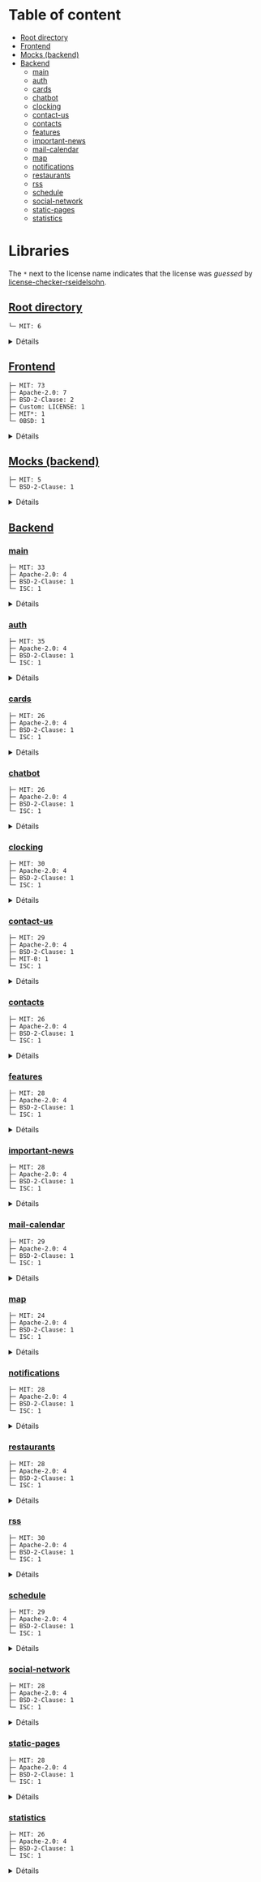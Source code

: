 # Table of content
* [Root directory](#root-directory)
* [Frontend](#frontend)
* [Mocks (backend)](#backend-mocks)
* [Backend](#backend)
  * [main](#backend-main)
  * [auth](#backend-auth)
  * [cards](#backend-cards)
  * [chatbot](#backend-chatbot)
  * [clocking](#backend-clocking)
  * [contact-us](#backend-contact-us)
  * [contacts](#backend-contacts)
  * [features](#backend-features)
  * [important-news](#backend-important-news)
  * [mail-calendar](#backend-mail-calendar)
  * [map](#backend-map)
  * [notifications](#backend-notifications)
  * [restaurants](#backend-restaurants)
  * [rss](#backend-rss)
  * [schedule](#backend-schedule)
  * [social-network](#backend-social-network)
  * [static-pages](#backend-static-pages)
  * [statistics](#backend-statistics)

# Libraries
The `*` next to the license name indicates that the license was *guessed* by [license-checker-rseidelsohn](https://www.npmjs.com/package/license-checker-rseidelsohn#how-licenses-are-found).
## [Root directory](.)
```
└─ MIT: 6
```

<details><summary>Détails</summary>

- [@commitlint/cli@18.6.1](https://github.com/conventional-changelog/commitlint) - MIT
- [@commitlint/config-conventional@18.6.3](https://github.com/conventional-changelog/commitlint) - MIT
- [commitizen@4.3.0](https://github.com/commitizen/cz-cli) - MIT
- [concurrently@8.2.2](https://github.com/open-cli-tools/concurrently) - MIT
- [cz-conventional-changelog@3.3.0](https://github.com/commitizen/cz-conventional-changelog) - MIT
- [husky@9.0.11](https://github.com/typicode/husky) - MIT

</details>

## [Frontend](./dev/user-frontend-ionic)
```
├─ MIT: 73
├─ Apache-2.0: 7
├─ BSD-2-Clause: 2
├─ Custom: LICENSE: 1
├─ MIT*: 1
└─ 0BSD: 1
```

<details><summary>Détails</summary>

- [@angular-devkit/build-angular@16.2.14](https://github.com/angular/angular-cli) - MIT
- [@angular-eslint/builder@16.3.1](https://github.com/angular-eslint/angular-eslint) - MIT
- [@angular-eslint/eslint-plugin-template@16.3.1](https://github.com/angular-eslint/angular-eslint) - MIT
- [@angular-eslint/eslint-plugin@16.3.1](https://github.com/angular-eslint/angular-eslint) - MIT
- [@angular-eslint/template-parser@16.3.1](https://github.com/angular-eslint/angular-eslint) - MIT
- [@angular/animations@16.2.12](https://github.com/angular/angular) - MIT
- [@angular/cli@16.2.14](https://github.com/angular/angular-cli) - MIT
- [@angular/common@16.2.12](https://github.com/angular/angular) - MIT
- [@angular/compiler-cli@16.2.12](https://github.com/angular/angular) - MIT
- [@angular/compiler@16.2.12](https://github.com/angular/angular) - MIT
- [@angular/core@16.2.12](https://github.com/angular/angular) - MIT
- [@angular/forms@16.2.12](https://github.com/angular/angular) - MIT
- [@angular/language-service@16.2.12](https://github.com/angular/angular) - MIT
- [@angular/platform-browser-dynamic@16.2.12](https://github.com/angular/angular) - MIT
- [@angular/platform-browser@16.2.12](https://github.com/angular/angular) - MIT
- [@angular/router@16.2.12](https://github.com/angular/angular) - MIT
- [@awesome-cordova-plugins/core@6.8.0](https://github.com/danielsogl/awesome-cordova-plugins) - MIT
- [@capacitor-community/contacts@6.0.6](https://github.com/capacitor-community/contacts) - MIT
- [@capacitor-community/screen-brightness@6.0.0](https://github.com/capacitor-community/screen-brightness) - MIT
- [@capacitor-firebase/messaging@6.1.0](https://github.com/capawesome-team/capacitor-firebase) - Apache-2.0
- [@capacitor-mlkit/barcode-scanning@6.1.0](https://github.com/capawesome-team/capacitor-mlkit) - Apache-2.0
- [@capacitor/android@6.1.2](https://github.com/ionic-team/capacitor) - MIT
- [@capacitor/app@6.0.1](https://github.com/ionic-team/capacitor-plugins) - MIT
- [@capacitor/assets@3.0.5](https://github.com/ionic-team/capacitor-assets) - MIT
- [@capacitor/browser@6.0.2](https://github.com/ionic-team/capacitor-plugins) - MIT
- [@capacitor/camera@6.0.2](https://github.com/ionic-team/capacitor-plugins) - MIT
- [@capacitor/cli@6.1.2](https://github.com/ionic-team/capacitor) - MIT
- [@capacitor/core@6.1.2](https://github.com/ionic-team/capacitor) - MIT
- [@capacitor/device@6.0.1](https://github.com/ionic-team/capacitor-plugins) - MIT
- [@capacitor/geolocation@6.0.1](https://github.com/ionic-team/capacitor-plugins) - MIT
- [@capacitor/haptics@6.0.1](https://github.com/ionic-team/capacitor-plugins) - MIT
- [@capacitor/ios@6.1.2](https://github.com/ionic-team/capacitor) - MIT
- [@capacitor/keyboard@6.0.2](https://github.com/ionic-team/capacitor-plugins) - MIT
- [@capacitor/network@6.0.2](https://github.com/ionic-team/capacitor-plugins) - MIT
- [@capacitor/splash-screen@6.0.2](https://github.com/ionic-team/capacitor-plugins) - MIT
- [@capacitor/status-bar@6.0.1](https://github.com/ionic-team/capacitor-plugins) - MIT
- [@capawesome/capacitor-badge@6.0.0](https://github.com/capawesome-team/capacitor-plugins) - MIT
- [@capawesome/capacitor-screen-orientation@6.0.1](https://github.com/capawesome-team/capacitor-plugins) - MIT
- [@fullcalendar/angular@6.1.15](https://github.com/fullcalendar/fullcalendar-angular) - MIT
- [@ionic/angular-toolkit@9.0.0](https://github.com/ionic-team/angular-toolkit) - MIT
- [@ionic/angular@7.8.6](https://github.com/ionic-team/ionic-framework) - MIT
- [@larscom/ngx-translate-module-loader@3.2.1](https://github.com/larscom/ngx-translate-module-loader) - MIT
- [@ngneat/effects-ng@2.0.0](https://github.com/ngneat/effects) - MIT
- [@ngneat/elf-entities@4.6.0](https://github.com/ngneat/elf) - MIT
- [@ngneat/elf-persist-state@1.2.1](https://github.com/ngneat/elf) - MIT
- [@ngneat/elf@2.5.1](https://github.com/ngneat/elf) - MIT
- [@ngneat/react-rxjs@1.1.0](https://github.com/ngneat/react-rxjs) - MIT
- [@ngx-translate/core@15.0.0](undefined) - Custom: LICENSE
- [@trapezedev/configure@7.0.10](https://github.com/ionic-team/capacitor-configure) - MIT*
- [@types/jasmine@3.6.11](https://github.com/DefinitelyTyped/DefinitelyTyped) - MIT
- [@types/jasminewd2@2.0.13](https://github.com/DefinitelyTyped/DefinitelyTyped) - MIT
- [@types/leaflet@1.9.12](https://github.com/DefinitelyTyped/DefinitelyTyped) - MIT
- [@types/node@12.20.55](https://github.com/DefinitelyTyped/DefinitelyTyped) - MIT
- [@typescript-eslint/eslint-plugin@7.18.0](https://github.com/typescript-eslint/typescript-eslint) - MIT
- [@typescript-eslint/parser@7.18.0](https://github.com/typescript-eslint/typescript-eslint) - BSD-2-Clause
- [angular-shepherd@16.0.0](https://github.com/shipshapecode/angular-shepherd) - MIT
- [angularx-qrcode@16.0.2](https://github.com/cordobo/angularx-qrcode) - MIT
- [capacitor-secure-storage-plugin@0.10.0](https://github.com/martinkasa/capacitor-secure-storage-plugin) - MIT
- [date-fns@2.30.0](https://github.com/date-fns/date-fns) - MIT
- [eslint@8.57.0](https://github.com/eslint/eslint) - MIT
- [firebase@10.13.0](https://github.com/firebase/firebase-js-sdk) - Apache-2.0
- [fullcalendar@6.1.15](https://github.com/fullcalendar/fullcalendar) - MIT
- [geolib@3.3.4](https://github.com/manuelbieh/geolib) - MIT
- [ionicons@7.4.0](https://github.com/ionic-team/ionicons) - MIT
- [jasmine-core@3.8.0](https://github.com/jasmine/jasmine) - MIT
- [jasmine-spec-reporter@5.0.2](https://github.com/bcaudan/jasmine-spec-reporter) - Apache-2.0
- [karma-chrome-launcher@3.1.1](https://github.com/karma-runner/karma-chrome-launcher) - MIT
- [karma-coverage-istanbul-reporter@3.0.3](https://github.com/mattlewis92/karma-coverage-istanbul-reporter) - MIT
- [karma-coverage@2.0.3](https://github.com/karma-runner/karma-coverage) - MIT
- [karma-jasmine-html-reporter@1.7.0](https://github.com/dfederm/karma-jasmine-html-reporter) - MIT
- [karma-jasmine@4.0.2](https://github.com/karma-runner/karma-jasmine) - MIT
- [karma@6.3.20](https://github.com/karma-runner/karma) - MIT
- [leaflet@1.9.4](https://github.com/Leaflet/Leaflet) - BSD-2-Clause
- [localforage@1.10.0](https://github.com/localForage/localForage) - Apache-2.0
- [lodash@4.17.21](https://github.com/lodash/lodash) - MIT
- [ng-packagr@16.2.3](https://github.com/ng-packagr/ng-packagr) - MIT
- [ng2-dragula@5.1.0](https://github.com/valor-software/ng2-dragula) - MIT
- [ngx-matomo@2.0.0](https://github.com/Arnaud73/ngx-matomo) - MIT
- [rxjs@7.8.1](https://github.com/reactivex/rxjs) - Apache-2.0
- [swiper@9.4.1](https://github.com/nolimits4web/Swiper) - MIT
- [tinycolor2@1.6.0](https://github.com/bgrins/TinyColor) - MIT
- [ts-node@8.3.0](https://github.com/TypeStrong/ts-node) - MIT
- [tslib@2.6.3](https://github.com/Microsoft/tslib) - 0BSD
- [typescript@4.9.5](https://github.com/Microsoft/TypeScript) - Apache-2.0
- [zone.js@0.13.3](https://github.com/angular/angular) - MIT

</details>

## [Mocks (backend)](./dev/user-backend-mocks)
<span id="backend-mocks"></span>
```
├─ MIT: 5
└─ BSD-2-Clause: 1
```

<details><summary>Détails</summary>

- [debug@2.6.9](https://github.com/visionmedia/debug) - MIT
- [dotenv@16.4.5](https://github.com/motdotla/dotenv) - BSD-2-Clause
- [express@4.19.2](https://github.com/expressjs/express) - MIT
- [http-errors@1.6.3](https://github.com/jshttp/http-errors) - MIT
- [morgan@1.9.1](https://github.com/expressjs/morgan) - MIT
- [uuid@9.0.1](https://github.com/uuidjs/uuid) - MIT

</details>

## [Backend](./dev/user-backend-nest)
### [main](./dev/user-backend-nest/main)
<span id="backend-main"></span>
```
├─ MIT: 33
├─ Apache-2.0: 4
├─ BSD-2-Clause: 1
└─ ISC: 1
```

<details><summary>Détails</summary>

- [@nestjs/cli@10.1.17](https://github.com/nestjs/nest-cli) - MIT
- [@nestjs/common@10.2.4](https://github.com/nestjs/nest) - MIT
- [@nestjs/config@3.0.1](https://github.com/nestjs/config) - MIT
- [@nestjs/core@10.2.4](https://github.com/nestjs/nest) - MIT
- [@nestjs/jwt@10.1.1](https://github.com/nestjs/jwt) - MIT
- [@nestjs/microservices@10.2.4](https://github.com/nestjs/nest) - MIT
- [@nestjs/passport@10.0.1](https://github.com/nestjs/passport) - MIT
- [@nestjs/platform-express@10.3.9](https://github.com/nestjs/nest) - MIT
- [@nestjs/schematics@10.0.2](https://github.com/nestjs/schematics) - MIT
- [@nestjs/terminus@10.0.1](https://github.com/nestjs/terminus) - MIT
- [@nestjs/testing@10.2.4](https://github.com/nestjs/nest) - MIT
- [@types/express@4.17.17](https://github.com/DefinitelyTyped/DefinitelyTyped) - MIT
- [@types/jest@29.5.4](https://github.com/DefinitelyTyped/DefinitelyTyped) - MIT
- [@types/node@20.5.7](https://github.com/DefinitelyTyped/DefinitelyTyped) - MIT
- [@types/passport-jwt@3.0.9](https://github.com/DefinitelyTyped/DefinitelyTyped) - MIT
- [@types/supertest@2.0.12](https://github.com/DefinitelyTyped/DefinitelyTyped) - MIT
- [@typescript-eslint/eslint-plugin@5.62.0](https://github.com/typescript-eslint/typescript-eslint) - MIT
- [@typescript-eslint/parser@5.62.0](https://github.com/typescript-eslint/typescript-eslint) - BSD-2-Clause
- [eslint-config-prettier@9.0.0](https://github.com/prettier/eslint-config-prettier) - MIT
- [eslint-plugin-prettier@5.0.0](https://github.com/prettier/eslint-plugin-prettier) - MIT
- [eslint@8.48.0](https://github.com/eslint/eslint) - MIT
- [jest@29.6.4](https://github.com/jestjs/jest) - MIT
- [nats@2.16.0](https://github.com/nats-io/nats.js) - Apache-2.0
- [nestjs-pino@3.4.0](https://github.com/iamolegga/nestjs-pino) - MIT
- [passport-jwt@4.0.1](https://github.com/mikenicholson/passport-jwt) - MIT
- [passport@0.6.0](https://github.com/jaredhanson/passport) - MIT
- [pino-http@8.4.0](https://github.com/pinojs/pino-http) - MIT
- [pino-pretty@10.2.0](https://github.com/pinojs/pino-pretty) - MIT
- [prettier@3.0.3](https://github.com/prettier/prettier) - MIT
- [reflect-metadata@0.1.13](https://github.com/rbuckton/reflect-metadata) - Apache-2.0
- [rimraf@3.0.2](https://github.com/isaacs/rimraf) - ISC
- [rxjs@7.8.1](https://github.com/reactivex/rxjs) - Apache-2.0
- [source-map-support@0.5.21](https://github.com/evanw/node-source-map-support) - MIT
- [supertest@6.3.3](https://github.com/visionmedia/supertest) - MIT
- [ts-jest@29.1.1](https://github.com/kulshekhar/ts-jest) - MIT
- [ts-loader@9.4.4](https://github.com/TypeStrong/ts-loader) - MIT
- [ts-node@10.9.1](https://github.com/TypeStrong/ts-node) - MIT
- [tsconfig-paths@4.2.0](https://github.com/dividab/tsconfig-paths) - MIT
- [typescript@5.2.2](https://github.com/Microsoft/TypeScript) - Apache-2.0

</details>

### [auth](./dev/user-backend-nest/microservices/auth)
<span id="backend-auth"></span>
```
├─ MIT: 35
├─ Apache-2.0: 4
├─ BSD-2-Clause: 1
└─ ISC: 1
```

<details><summary>Détails</summary>

- [@nestjs/axios@3.0.1](https://github.com/nestjs/axios) - MIT
- [@nestjs/cache-manager@2.1.0](https://github.com/nestjs/cache-manager) - MIT
- [@nestjs/cli@10.1.17](https://github.com/nestjs/nest-cli) - MIT
- [@nestjs/common@10.2.4](https://github.com/nestjs/nest) - MIT
- [@nestjs/config@3.0.1](https://github.com/nestjs/config) - MIT
- [@nestjs/core@10.2.4](https://github.com/nestjs/nest) - MIT
- [@nestjs/jwt@10.1.1](https://github.com/nestjs/jwt) - MIT
- [@nestjs/microservices@10.2.4](https://github.com/nestjs/nest) - MIT
- [@nestjs/mongoose@10.0.1](https://github.com/nestjs/mongoose) - MIT
- [@nestjs/platform-express@10.3.9](https://github.com/nestjs/nest) - MIT
- [@nestjs/schedule@3.0.4](https://github.com/nestjs/schedule) - MIT
- [@nestjs/schematics@10.0.2](https://github.com/nestjs/schematics) - MIT
- [@nestjs/testing@10.2.4](https://github.com/nestjs/nest) - MIT
- [@types/cron@2.4.0](undefined) - MIT
- [@types/express@4.17.17](https://github.com/DefinitelyTyped/DefinitelyTyped) - MIT
- [@types/jest@29.5.4](https://github.com/DefinitelyTyped/DefinitelyTyped) - MIT
- [@types/node@20.5.7](https://github.com/DefinitelyTyped/DefinitelyTyped) - MIT
- [@types/supertest@2.0.12](https://github.com/DefinitelyTyped/DefinitelyTyped) - MIT
- [@typescript-eslint/eslint-plugin@5.62.0](https://github.com/typescript-eslint/typescript-eslint) - MIT
- [@typescript-eslint/parser@5.62.0](https://github.com/typescript-eslint/typescript-eslint) - BSD-2-Clause
- [agentkeepalive@4.5.0](https://github.com/node-modules/agentkeepalive) - MIT
- [axios@1.7.4](https://github.com/axios/axios) - MIT
- [cache-manager@5.2.3](https://github.com/node-cache-manager/node-cache-manager) - MIT
- [cron@2.4.3](https://github.com/kelektiv/node-cron) - MIT
- [eslint-config-prettier@8.10.0](https://github.com/prettier/eslint-config-prettier) - MIT
- [eslint-plugin-prettier@4.2.1](https://github.com/prettier/eslint-plugin-prettier) - MIT
- [eslint@8.48.0](https://github.com/eslint/eslint) - MIT
- [jest@29.6.4](https://github.com/jestjs/jest) - MIT
- [mongoose@7.5.0](https://github.com/Automattic/mongoose) - MIT
- [nats@2.16.0](https://github.com/nats-io/nats.js) - Apache-2.0
- [prettier@2.8.8](https://github.com/prettier/prettier) - MIT
- [reflect-metadata@0.1.13](https://github.com/rbuckton/reflect-metadata) - Apache-2.0
- [rimraf@3.0.2](https://github.com/isaacs/rimraf) - ISC
- [rxjs@7.8.1](https://github.com/reactivex/rxjs) - Apache-2.0
- [source-map-support@0.5.21](https://github.com/evanw/node-source-map-support) - MIT
- [supertest@6.3.3](https://github.com/visionmedia/supertest) - MIT
- [ts-jest@29.1.1](https://github.com/kulshekhar/ts-jest) - MIT
- [ts-loader@9.4.4](https://github.com/TypeStrong/ts-loader) - MIT
- [ts-node@10.9.1](https://github.com/TypeStrong/ts-node) - MIT
- [tsconfig-paths@4.2.0](https://github.com/dividab/tsconfig-paths) - MIT
- [typescript@4.9.5](https://github.com/Microsoft/TypeScript) - Apache-2.0

</details>

### [cards](./dev/user-backend-nest/microservices/cards)
<span id="backend-cards"></span>
```
├─ MIT: 26
├─ Apache-2.0: 4
├─ BSD-2-Clause: 1
└─ ISC: 1
```

<details><summary>Détails</summary>

- [@nestjs/axios@3.0.1](https://github.com/nestjs/axios) - MIT
- [@nestjs/cli@10.1.17](https://github.com/nestjs/nest-cli) - MIT
- [@nestjs/common@10.2.4](https://github.com/nestjs/nest) - MIT
- [@nestjs/config@3.0.1](https://github.com/nestjs/config) - MIT
- [@nestjs/core@10.2.4](https://github.com/nestjs/nest) - MIT
- [@nestjs/microservices@10.2.4](https://github.com/nestjs/nest) - MIT
- [@nestjs/platform-express@10.3.9](https://github.com/nestjs/nest) - MIT
- [@nestjs/schematics@10.0.2](https://github.com/nestjs/schematics) - MIT
- [@nestjs/testing@10.2.4](https://github.com/nestjs/nest) - MIT
- [@types/express@4.17.14](https://github.com/DefinitelyTyped/DefinitelyTyped) - MIT
- [@types/jest@28.1.8](https://github.com/DefinitelyTyped/DefinitelyTyped) - MIT
- [@types/node@16.18.3](https://github.com/DefinitelyTyped/DefinitelyTyped) - MIT
- [@types/supertest@2.0.12](https://github.com/DefinitelyTyped/DefinitelyTyped) - MIT
- [@typescript-eslint/eslint-plugin@5.43.0](https://github.com/typescript-eslint/typescript-eslint) - MIT
- [@typescript-eslint/parser@5.43.0](https://github.com/typescript-eslint/typescript-eslint) - BSD-2-Clause
- [agentkeepalive@4.5.0](https://github.com/node-modules/agentkeepalive) - MIT
- [eslint-config-prettier@8.5.0](https://github.com/prettier/eslint-config-prettier) - MIT
- [eslint-plugin-prettier@4.2.1](https://github.com/prettier/eslint-plugin-prettier) - MIT
- [eslint@8.27.0](https://github.com/eslint/eslint) - MIT
- [jest@29.3.1](https://github.com/facebook/jest) - MIT
- [nats@2.15.1](https://github.com/nats-io/nats.js) - Apache-2.0
- [prettier@2.7.1](https://github.com/prettier/prettier) - MIT
- [reflect-metadata@0.1.13](https://github.com/rbuckton/reflect-metadata) - Apache-2.0
- [rimraf@3.0.2](https://github.com/isaacs/rimraf) - ISC
- [rxjs@7.8.1](https://github.com/reactivex/rxjs) - Apache-2.0
- [source-map-support@0.5.21](https://github.com/evanw/node-source-map-support) - MIT
- [supertest@6.3.3](https://github.com/visionmedia/supertest) - MIT
- [ts-jest@29.0.5](https://github.com/kulshekhar/ts-jest) - MIT
- [ts-loader@9.4.1](https://github.com/TypeStrong/ts-loader) - MIT
- [ts-node@10.9.1](https://github.com/TypeStrong/ts-node) - MIT
- [tsconfig-paths@4.2.0](https://github.com/dividab/tsconfig-paths) - MIT
- [typescript@4.9.5](https://github.com/Microsoft/TypeScript) - Apache-2.0

</details>

### [chatbot](./dev/user-backend-nest/microservices/chatbot)
<span id="backend-chatbot"></span>
```
├─ MIT: 26
├─ Apache-2.0: 4
├─ BSD-2-Clause: 1
└─ ISC: 1
```

<details><summary>Détails</summary>

- [@nestjs/axios@3.0.1](https://github.com/nestjs/axios) - MIT
- [@nestjs/cli@10.1.17](https://github.com/nestjs/nest-cli) - MIT
- [@nestjs/common@10.2.4](https://github.com/nestjs/nest) - MIT
- [@nestjs/config@3.0.1](https://github.com/nestjs/config) - MIT
- [@nestjs/core@10.2.4](https://github.com/nestjs/nest) - MIT
- [@nestjs/microservices@10.2.4](https://github.com/nestjs/nest) - MIT
- [@nestjs/platform-express@10.3.9](https://github.com/nestjs/nest) - MIT
- [@nestjs/schematics@10.0.2](https://github.com/nestjs/schematics) - MIT
- [@nestjs/testing@10.2.4](https://github.com/nestjs/nest) - MIT
- [@types/express@4.17.17](https://github.com/DefinitelyTyped/DefinitelyTyped) - MIT
- [@types/jest@29.2.4](https://github.com/DefinitelyTyped/DefinitelyTyped) - MIT
- [@types/node@18.11.18](https://github.com/DefinitelyTyped/DefinitelyTyped) - MIT
- [@types/supertest@2.0.12](https://github.com/DefinitelyTyped/DefinitelyTyped) - MIT
- [@typescript-eslint/eslint-plugin@5.62.0](https://github.com/typescript-eslint/typescript-eslint) - MIT
- [@typescript-eslint/parser@5.62.0](https://github.com/typescript-eslint/typescript-eslint) - BSD-2-Clause
- [agentkeepalive@4.5.0](https://github.com/node-modules/agentkeepalive) - MIT
- [eslint-config-prettier@8.10.0](https://github.com/prettier/eslint-config-prettier) - MIT
- [eslint-plugin-prettier@4.2.1](https://github.com/prettier/eslint-plugin-prettier) - MIT
- [eslint@8.48.0](https://github.com/eslint/eslint) - MIT
- [jest@29.3.1](https://github.com/facebook/jest) - MIT
- [nats@2.15.1](https://github.com/nats-io/nats.js) - Apache-2.0
- [prettier@2.8.4](https://github.com/prettier/prettier) - MIT
- [reflect-metadata@0.1.13](https://github.com/rbuckton/reflect-metadata) - Apache-2.0
- [rimraf@3.0.2](https://github.com/isaacs/rimraf) - ISC
- [rxjs@7.8.1](https://github.com/reactivex/rxjs) - Apache-2.0
- [source-map-support@0.5.21](https://github.com/evanw/node-source-map-support) - MIT
- [supertest@6.3.3](https://github.com/visionmedia/supertest) - MIT
- [ts-jest@29.0.3](https://github.com/kulshekhar/ts-jest) - MIT
- [ts-loader@9.4.2](https://github.com/TypeStrong/ts-loader) - MIT
- [ts-node@10.9.1](https://github.com/TypeStrong/ts-node) - MIT
- [tsconfig-paths@4.1.1](https://github.com/dividab/tsconfig-paths) - MIT
- [typescript@4.9.5](https://github.com/Microsoft/TypeScript) - Apache-2.0

</details>

### [clocking](./dev/user-backend-nest/microservices/clocking)
<span id="backend-clocking"></span>
```
├─ MIT: 30
├─ Apache-2.0: 4
├─ BSD-2-Clause: 1
└─ ISC: 1
```

<details><summary>Détails</summary>

- [@nestjs/axios@3.0.1](https://github.com/nestjs/axios) - MIT
- [@nestjs/cache-manager@2.1.0](https://github.com/nestjs/cache-manager) - MIT
- [@nestjs/cli@10.1.17](https://github.com/nestjs/nest-cli) - MIT
- [@nestjs/common@10.2.4](https://github.com/nestjs/nest) - MIT
- [@nestjs/config@3.0.1](https://github.com/nestjs/config) - MIT
- [@nestjs/core@10.2.4](https://github.com/nestjs/nest) - MIT
- [@nestjs/microservices@10.2.4](https://github.com/nestjs/nest) - MIT
- [@nestjs/platform-express@10.3.9](https://github.com/nestjs/nest) - MIT
- [@nestjs/schematics@10.0.2](https://github.com/nestjs/schematics) - MIT
- [@nestjs/testing@10.2.4](https://github.com/nestjs/nest) - MIT
- [@types/express@4.17.17](https://github.com/DefinitelyTyped/DefinitelyTyped) - MIT
- [@types/jest@28.1.8](https://github.com/DefinitelyTyped/DefinitelyTyped) - MIT
- [@types/node@16.18.12](https://github.com/DefinitelyTyped/DefinitelyTyped) - MIT
- [@types/supertest@2.0.12](https://github.com/DefinitelyTyped/DefinitelyTyped) - MIT
- [@typescript-eslint/eslint-plugin@5.62.0](https://github.com/typescript-eslint/typescript-eslint) - MIT
- [@typescript-eslint/parser@5.62.0](https://github.com/typescript-eslint/typescript-eslint) - BSD-2-Clause
- [agentkeepalive@4.5.0](https://github.com/node-modules/agentkeepalive) - MIT
- [cache-manager-redis-yet@4.1.2](https://github.com/node-cache-manager/node-cache-manager-redis-yet) - MIT
- [cache-manager@5.2.3](https://github.com/node-cache-manager/node-cache-manager) - MIT
- [date-fns@2.29.3](https://github.com/date-fns/date-fns) - MIT
- [eslint-config-prettier@8.10.0](https://github.com/prettier/eslint-config-prettier) - MIT
- [eslint-plugin-prettier@4.2.1](https://github.com/prettier/eslint-plugin-prettier) - MIT
- [eslint@8.48.0](https://github.com/eslint/eslint) - MIT
- [jest@28.1.3](https://github.com/facebook/jest) - MIT
- [nats@2.15.1](https://github.com/nats-io/nats.js) - Apache-2.0
- [prettier@2.8.4](https://github.com/prettier/prettier) - MIT
- [reflect-metadata@0.1.13](https://github.com/rbuckton/reflect-metadata) - Apache-2.0
- [rimraf@3.0.2](https://github.com/isaacs/rimraf) - ISC
- [rxjs@7.8.1](https://github.com/reactivex/rxjs) - Apache-2.0
- [source-map-support@0.5.21](https://github.com/evanw/node-source-map-support) - MIT
- [supertest@6.3.3](https://github.com/visionmedia/supertest) - MIT
- [ts-jest@28.0.8](https://github.com/kulshekhar/ts-jest) - MIT
- [ts-loader@9.4.2](https://github.com/TypeStrong/ts-loader) - MIT
- [ts-node@10.9.1](https://github.com/TypeStrong/ts-node) - MIT
- [tsconfig-paths@4.1.0](https://github.com/dividab/tsconfig-paths) - MIT
- [typescript@4.9.5](https://github.com/Microsoft/TypeScript) - Apache-2.0

</details>

### [contact-us](./dev/user-backend-nest/microservices/contact-us)
<span id="backend-contact-us"></span>
```
├─ MIT: 29
├─ Apache-2.0: 4
├─ BSD-2-Clause: 1
├─ MIT-0: 1
└─ ISC: 1
```

<details><summary>Détails</summary>

- [@nestjs-modules/mailer@2.0.2](https://github.com/nest-modules/mailer) - MIT
- [@nestjs/axios@3.0.1](https://github.com/nestjs/axios) - MIT
- [@nestjs/cache-manager@2.1.0](https://github.com/nestjs/cache-manager) - MIT
- [@nestjs/cli@10.1.17](https://github.com/nestjs/nest-cli) - MIT
- [@nestjs/common@10.2.4](https://github.com/nestjs/nest) - MIT
- [@nestjs/config@3.0.1](https://github.com/nestjs/config) - MIT
- [@nestjs/core@10.2.4](https://github.com/nestjs/nest) - MIT
- [@nestjs/microservices@10.2.4](https://github.com/nestjs/nest) - MIT
- [@nestjs/platform-express@10.3.9](https://github.com/nestjs/nest) - MIT
- [@nestjs/schematics@10.0.2](https://github.com/nestjs/schematics) - MIT
- [@nestjs/testing@10.2.4](https://github.com/nestjs/nest) - MIT
- [@types/express@4.17.17](https://github.com/DefinitelyTyped/DefinitelyTyped) - MIT
- [@types/jest@28.1.8](https://github.com/DefinitelyTyped/DefinitelyTyped) - MIT
- [@types/node@16.18.23](https://github.com/DefinitelyTyped/DefinitelyTyped) - MIT
- [@types/supertest@2.0.12](https://github.com/DefinitelyTyped/DefinitelyTyped) - MIT
- [@typescript-eslint/eslint-plugin@5.62.0](https://github.com/typescript-eslint/typescript-eslint) - MIT
- [@typescript-eslint/parser@5.62.0](https://github.com/typescript-eslint/typescript-eslint) - BSD-2-Clause
- [agentkeepalive@4.5.0](https://github.com/node-modules/agentkeepalive) - MIT
- [cache-manager@5.2.3](https://github.com/node-cache-manager/node-cache-manager) - MIT
- [eslint-config-prettier@8.10.0](https://github.com/prettier/eslint-config-prettier) - MIT
- [eslint-plugin-prettier@4.2.1](https://github.com/prettier/eslint-plugin-prettier) - MIT
- [eslint@8.48.0](https://github.com/eslint/eslint) - MIT
- [jest@29.6.4](https://github.com/jestjs/jest) - MIT
- [nats@2.15.1](https://github.com/nats-io/nats.js) - Apache-2.0
- [nodemailer@6.9.13](https://github.com/nodemailer/nodemailer) - MIT-0
- [prettier@2.8.7](https://github.com/prettier/prettier) - MIT
- [reflect-metadata@0.1.13](https://github.com/rbuckton/reflect-metadata) - Apache-2.0
- [rimraf@3.0.2](https://github.com/isaacs/rimraf) - ISC
- [rxjs@7.8.1](https://github.com/reactivex/rxjs) - Apache-2.0
- [source-map-support@0.5.21](https://github.com/evanw/node-source-map-support) - MIT
- [supertest@6.3.3](https://github.com/visionmedia/supertest) - MIT
- [ts-jest@29.1.1](https://github.com/kulshekhar/ts-jest) - MIT
- [ts-loader@9.4.2](https://github.com/TypeStrong/ts-loader) - MIT
- [ts-node@10.9.1](https://github.com/TypeStrong/ts-node) - MIT
- [tsconfig-paths@4.1.0](https://github.com/dividab/tsconfig-paths) - MIT
- [typescript@4.9.5](https://github.com/Microsoft/TypeScript) - Apache-2.0

</details>

### [contacts](./dev/user-backend-nest/microservices/contacts)
<span id="backend-contacts"></span>
```
├─ MIT: 26
├─ Apache-2.0: 4
├─ BSD-2-Clause: 1
└─ ISC: 1
```

<details><summary>Détails</summary>

- [@nestjs/axios@3.0.1](https://github.com/nestjs/axios) - MIT
- [@nestjs/cli@10.1.17](https://github.com/nestjs/nest-cli) - MIT
- [@nestjs/common@10.2.4](https://github.com/nestjs/nest) - MIT
- [@nestjs/config@3.0.1](https://github.com/nestjs/config) - MIT
- [@nestjs/core@10.2.4](https://github.com/nestjs/nest) - MIT
- [@nestjs/microservices@10.2.4](https://github.com/nestjs/nest) - MIT
- [@nestjs/platform-express@10.3.10](https://github.com/nestjs/nest) - MIT
- [@nestjs/schematics@10.0.2](https://github.com/nestjs/schematics) - MIT
- [@nestjs/testing@10.2.4](https://github.com/nestjs/nest) - MIT
- [@types/express@4.17.17](https://github.com/DefinitelyTyped/DefinitelyTyped) - MIT
- [@types/jest@28.1.8](https://github.com/DefinitelyTyped/DefinitelyTyped) - MIT
- [@types/node@16.18.12](https://github.com/DefinitelyTyped/DefinitelyTyped) - MIT
- [@types/supertest@2.0.12](https://github.com/DefinitelyTyped/DefinitelyTyped) - MIT
- [@typescript-eslint/eslint-plugin@5.62.0](https://github.com/typescript-eslint/typescript-eslint) - MIT
- [@typescript-eslint/parser@5.62.0](https://github.com/typescript-eslint/typescript-eslint) - BSD-2-Clause
- [agentkeepalive@4.5.0](https://github.com/node-modules/agentkeepalive) - MIT
- [eslint-config-prettier@8.10.0](https://github.com/prettier/eslint-config-prettier) - MIT
- [eslint-plugin-prettier@4.2.1](https://github.com/prettier/eslint-plugin-prettier) - MIT
- [eslint@8.48.0](https://github.com/eslint/eslint) - MIT
- [jest@28.1.3](https://github.com/facebook/jest) - MIT
- [nats@2.15.1](https://github.com/nats-io/nats.js) - Apache-2.0
- [prettier@2.8.4](https://github.com/prettier/prettier) - MIT
- [reflect-metadata@0.1.13](https://github.com/rbuckton/reflect-metadata) - Apache-2.0
- [rimraf@3.0.2](https://github.com/isaacs/rimraf) - ISC
- [rxjs@7.8.1](https://github.com/reactivex/rxjs) - Apache-2.0
- [source-map-support@0.5.21](https://github.com/evanw/node-source-map-support) - MIT
- [supertest@6.3.3](https://github.com/visionmedia/supertest) - MIT
- [ts-jest@28.0.8](https://github.com/kulshekhar/ts-jest) - MIT
- [ts-loader@9.4.2](https://github.com/TypeStrong/ts-loader) - MIT
- [ts-node@10.9.1](https://github.com/TypeStrong/ts-node) - MIT
- [tsconfig-paths@4.1.0](https://github.com/dividab/tsconfig-paths) - MIT
- [typescript@4.9.5](https://github.com/Microsoft/TypeScript) - Apache-2.0

</details>

### [features](./dev/user-backend-nest/microservices/features)
<span id="backend-features"></span>
```
├─ MIT: 28
├─ Apache-2.0: 4
├─ BSD-2-Clause: 1
└─ ISC: 1
```

<details><summary>Détails</summary>

- [@nestjs/axios@3.0.1](https://github.com/nestjs/axios) - MIT
- [@nestjs/cache-manager@2.1.0](https://github.com/nestjs/cache-manager) - MIT
- [@nestjs/cli@10.1.17](https://github.com/nestjs/nest-cli) - MIT
- [@nestjs/common@10.2.4](https://github.com/nestjs/nest) - MIT
- [@nestjs/config@3.0.1](https://github.com/nestjs/config) - MIT
- [@nestjs/core@10.2.4](https://github.com/nestjs/nest) - MIT
- [@nestjs/microservices@10.2.4](https://github.com/nestjs/nest) - MIT
- [@nestjs/platform-express@10.3.10](https://github.com/nestjs/nest) - MIT
- [@nestjs/schematics@10.0.2](https://github.com/nestjs/schematics) - MIT
- [@nestjs/testing@10.2.4](https://github.com/nestjs/nest) - MIT
- [@types/express@4.17.14](https://github.com/DefinitelyTyped/DefinitelyTyped) - MIT
- [@types/jest@28.1.8](https://github.com/DefinitelyTyped/DefinitelyTyped) - MIT
- [@types/node@16.11.65](https://github.com/DefinitelyTyped/DefinitelyTyped) - MIT
- [@types/supertest@2.0.12](https://github.com/DefinitelyTyped/DefinitelyTyped) - MIT
- [@typescript-eslint/eslint-plugin@5.62.0](https://github.com/typescript-eslint/typescript-eslint) - MIT
- [@typescript-eslint/parser@5.62.0](https://github.com/typescript-eslint/typescript-eslint) - BSD-2-Clause
- [agentkeepalive@4.5.0](https://github.com/node-modules/agentkeepalive) - MIT
- [cache-manager@5.2.3](https://github.com/node-cache-manager/node-cache-manager) - MIT
- [eslint-config-prettier@8.10.0](https://github.com/prettier/eslint-config-prettier) - MIT
- [eslint-plugin-prettier@4.2.1](https://github.com/prettier/eslint-plugin-prettier) - MIT
- [eslint@8.48.0](https://github.com/eslint/eslint) - MIT
- [jest@29.3.1](https://github.com/facebook/jest) - MIT
- [nats@2.15.1](https://github.com/nats-io/nats.js) - Apache-2.0
- [prettier@2.7.1](https://github.com/prettier/prettier) - MIT
- [reflect-metadata@0.1.13](https://github.com/rbuckton/reflect-metadata) - Apache-2.0
- [rimraf@3.0.2](https://github.com/isaacs/rimraf) - ISC
- [rxjs@7.8.1](https://github.com/reactivex/rxjs) - Apache-2.0
- [source-map-support@0.5.21](https://github.com/evanw/node-source-map-support) - MIT
- [supertest@6.3.3](https://github.com/visionmedia/supertest) - MIT
- [ts-jest@29.0.5](https://github.com/kulshekhar/ts-jest) - MIT
- [ts-loader@9.4.1](https://github.com/TypeStrong/ts-loader) - MIT
- [ts-node@10.9.1](https://github.com/TypeStrong/ts-node) - MIT
- [tsconfig-paths@4.2.0](https://github.com/dividab/tsconfig-paths) - MIT
- [typescript@4.9.5](https://github.com/Microsoft/TypeScript) - Apache-2.0

</details>

### [important-news](./dev/user-backend-nest/microservices/important-news)
<span id="backend-important-news"></span>
```
├─ MIT: 28
├─ Apache-2.0: 4
├─ BSD-2-Clause: 1
└─ ISC: 1
```

<details><summary>Détails</summary>

- [@nestjs/axios@3.0.1](https://github.com/nestjs/axios) - MIT
- [@nestjs/cache-manager@2.1.0](https://github.com/nestjs/cache-manager) - MIT
- [@nestjs/cli@10.1.17](https://github.com/nestjs/nest-cli) - MIT
- [@nestjs/common@10.2.4](https://github.com/nestjs/nest) - MIT
- [@nestjs/config@3.0.1](https://github.com/nestjs/config) - MIT
- [@nestjs/core@10.2.4](https://github.com/nestjs/nest) - MIT
- [@nestjs/microservices@10.2.4](https://github.com/nestjs/nest) - MIT
- [@nestjs/platform-express@10.3.10](https://github.com/nestjs/nest) - MIT
- [@nestjs/schematics@10.0.2](https://github.com/nestjs/schematics) - MIT
- [@nestjs/testing@10.2.4](https://github.com/nestjs/nest) - MIT
- [@types/express@4.17.17](https://github.com/DefinitelyTyped/DefinitelyTyped) - MIT
- [@types/jest@28.1.8](https://github.com/DefinitelyTyped/DefinitelyTyped) - MIT
- [@types/node@16.18.12](https://github.com/DefinitelyTyped/DefinitelyTyped) - MIT
- [@types/supertest@2.0.12](https://github.com/DefinitelyTyped/DefinitelyTyped) - MIT
- [@typescript-eslint/eslint-plugin@5.62.0](https://github.com/typescript-eslint/typescript-eslint) - MIT
- [@typescript-eslint/parser@5.62.0](https://github.com/typescript-eslint/typescript-eslint) - BSD-2-Clause
- [agentkeepalive@4.5.0](https://github.com/node-modules/agentkeepalive) - MIT
- [cache-manager@5.2.3](https://github.com/node-cache-manager/node-cache-manager) - MIT
- [eslint-config-prettier@8.10.0](https://github.com/prettier/eslint-config-prettier) - MIT
- [eslint-plugin-prettier@4.2.1](https://github.com/prettier/eslint-plugin-prettier) - MIT
- [eslint@8.48.0](https://github.com/eslint/eslint) - MIT
- [jest@28.1.3](https://github.com/facebook/jest) - MIT
- [nats@2.15.1](https://github.com/nats-io/nats.js) - Apache-2.0
- [prettier@2.8.3](https://github.com/prettier/prettier) - MIT
- [reflect-metadata@0.1.13](https://github.com/rbuckton/reflect-metadata) - Apache-2.0
- [rimraf@3.0.2](https://github.com/isaacs/rimraf) - ISC
- [rxjs@7.8.1](https://github.com/reactivex/rxjs) - Apache-2.0
- [source-map-support@0.5.21](https://github.com/evanw/node-source-map-support) - MIT
- [supertest@6.3.3](https://github.com/visionmedia/supertest) - MIT
- [ts-jest@28.0.8](https://github.com/kulshekhar/ts-jest) - MIT
- [ts-loader@9.4.2](https://github.com/TypeStrong/ts-loader) - MIT
- [ts-node@10.9.1](https://github.com/TypeStrong/ts-node) - MIT
- [tsconfig-paths@4.1.0](https://github.com/dividab/tsconfig-paths) - MIT
- [typescript@4.9.5](https://github.com/Microsoft/TypeScript) - Apache-2.0

</details>

### [mail-calendar](./dev/user-backend-nest/microservices/mail-calendar)
<span id="backend-mail-calendar"></span>
```
├─ MIT: 29
├─ Apache-2.0: 4
├─ BSD-2-Clause: 1
└─ ISC: 1
```

<details><summary>Détails</summary>

- [@nestjs/axios@3.0.1](https://github.com/nestjs/axios) - MIT
- [@nestjs/cache-manager@2.1.0](https://github.com/nestjs/cache-manager) - MIT
- [@nestjs/cli@10.1.17](https://github.com/nestjs/nest-cli) - MIT
- [@nestjs/common@10.2.4](https://github.com/nestjs/nest) - MIT
- [@nestjs/config@3.0.1](https://github.com/nestjs/config) - MIT
- [@nestjs/core@10.2.4](https://github.com/nestjs/nest) - MIT
- [@nestjs/microservices@10.2.4](https://github.com/nestjs/nest) - MIT
- [@nestjs/platform-express@10.3.10](https://github.com/nestjs/nest) - MIT
- [@nestjs/schematics@10.0.2](https://github.com/nestjs/schematics) - MIT
- [@nestjs/testing@10.2.4](https://github.com/nestjs/nest) - MIT
- [@types/express@4.17.17](https://github.com/DefinitelyTyped/DefinitelyTyped) - MIT
- [@types/jest@29.5.0](https://github.com/DefinitelyTyped/DefinitelyTyped) - MIT
- [@types/node@18.15.11](https://github.com/DefinitelyTyped/DefinitelyTyped) - MIT
- [@types/supertest@2.0.12](https://github.com/DefinitelyTyped/DefinitelyTyped) - MIT
- [@typescript-eslint/eslint-plugin@5.62.0](https://github.com/typescript-eslint/typescript-eslint) - MIT
- [@typescript-eslint/parser@5.62.0](https://github.com/typescript-eslint/typescript-eslint) - BSD-2-Clause
- [agentkeepalive@4.5.0](https://github.com/node-modules/agentkeepalive) - MIT
- [cache-manager-redis-yet@4.1.2](https://github.com/node-cache-manager/node-cache-manager-redis-yet) - MIT
- [cache-manager@5.2.3](https://github.com/node-cache-manager/node-cache-manager) - MIT
- [eslint-config-prettier@8.10.0](https://github.com/prettier/eslint-config-prettier) - MIT
- [eslint-plugin-prettier@4.2.1](https://github.com/prettier/eslint-plugin-prettier) - MIT
- [eslint@8.48.0](https://github.com/eslint/eslint) - MIT
- [jest@29.5.0](https://github.com/facebook/jest) - MIT
- [nats@2.15.1](https://github.com/nats-io/nats.js) - Apache-2.0
- [prettier@2.8.8](https://github.com/prettier/prettier) - MIT
- [reflect-metadata@0.1.13](https://github.com/rbuckton/reflect-metadata) - Apache-2.0
- [rimraf@3.0.2](https://github.com/isaacs/rimraf) - ISC
- [rxjs@7.8.1](https://github.com/reactivex/rxjs) - Apache-2.0
- [source-map-support@0.5.21](https://github.com/evanw/node-source-map-support) - MIT
- [supertest@6.3.3](https://github.com/visionmedia/supertest) - MIT
- [ts-jest@29.0.5](https://github.com/kulshekhar/ts-jest) - MIT
- [ts-loader@9.4.2](https://github.com/TypeStrong/ts-loader) - MIT
- [ts-node@10.9.1](https://github.com/TypeStrong/ts-node) - MIT
- [tsconfig-paths@4.2.0](https://github.com/dividab/tsconfig-paths) - MIT
- [typescript@4.9.5](https://github.com/Microsoft/TypeScript) - Apache-2.0

</details>

### [map](./dev/user-backend-nest/microservices/map)
<span id="backend-map"></span>
```
├─ MIT: 24
├─ Apache-2.0: 4
├─ BSD-2-Clause: 1
└─ ISC: 1
```

<details><summary>Détails</summary>

- [@nestjs/cli@10.1.17](https://github.com/nestjs/nest-cli) - MIT
- [@nestjs/common@10.2.4](https://github.com/nestjs/nest) - MIT
- [@nestjs/config@3.2.2](https://github.com/nestjs/config) - MIT
- [@nestjs/core@10.2.4](https://github.com/nestjs/nest) - MIT
- [@nestjs/microservices@10.2.4](https://github.com/nestjs/nest) - MIT
- [@nestjs/platform-express@10.3.10](https://github.com/nestjs/nest) - MIT
- [@nestjs/schematics@10.0.2](https://github.com/nestjs/schematics) - MIT
- [@nestjs/testing@10.2.4](https://github.com/nestjs/nest) - MIT
- [@types/express@4.17.14](https://github.com/DefinitelyTyped/DefinitelyTyped) - MIT
- [@types/jest@28.1.8](https://github.com/DefinitelyTyped/DefinitelyTyped) - MIT
- [@types/node@16.18.3](https://github.com/DefinitelyTyped/DefinitelyTyped) - MIT
- [@types/supertest@2.0.12](https://github.com/DefinitelyTyped/DefinitelyTyped) - MIT
- [@typescript-eslint/eslint-plugin@5.62.0](https://github.com/typescript-eslint/typescript-eslint) - MIT
- [@typescript-eslint/parser@5.62.0](https://github.com/typescript-eslint/typescript-eslint) - BSD-2-Clause
- [eslint-config-prettier@8.10.0](https://github.com/prettier/eslint-config-prettier) - MIT
- [eslint-plugin-prettier@4.2.1](https://github.com/prettier/eslint-plugin-prettier) - MIT
- [eslint@8.48.0](https://github.com/eslint/eslint) - MIT
- [jest@29.3.1](https://github.com/facebook/jest) - MIT
- [nats@2.15.1](https://github.com/nats-io/nats.js) - Apache-2.0
- [prettier@2.7.1](https://github.com/prettier/prettier) - MIT
- [reflect-metadata@0.1.13](https://github.com/rbuckton/reflect-metadata) - Apache-2.0
- [rimraf@3.0.2](https://github.com/isaacs/rimraf) - ISC
- [rxjs@7.8.1](https://github.com/reactivex/rxjs) - Apache-2.0
- [source-map-support@0.5.21](https://github.com/evanw/node-source-map-support) - MIT
- [supertest@6.3.3](https://github.com/visionmedia/supertest) - MIT
- [ts-jest@29.0.5](https://github.com/kulshekhar/ts-jest) - MIT
- [ts-loader@9.4.1](https://github.com/TypeStrong/ts-loader) - MIT
- [ts-node@10.9.1](https://github.com/TypeStrong/ts-node) - MIT
- [tsconfig-paths@4.2.0](https://github.com/dividab/tsconfig-paths) - MIT
- [typescript@4.9.5](https://github.com/Microsoft/TypeScript) - Apache-2.0

</details>

### [notifications](./dev/user-backend-nest/microservices/notifications)
<span id="backend-notifications"></span>
```
├─ MIT: 28
├─ Apache-2.0: 4
├─ BSD-2-Clause: 1
└─ ISC: 1
```

<details><summary>Détails</summary>

- [@nestjs/axios@3.0.1](https://github.com/nestjs/axios) - MIT
- [@nestjs/cache-manager@2.1.0](https://github.com/nestjs/cache-manager) - MIT
- [@nestjs/cli@10.1.17](https://github.com/nestjs/nest-cli) - MIT
- [@nestjs/common@10.2.4](https://github.com/nestjs/nest) - MIT
- [@nestjs/config@3.0.1](https://github.com/nestjs/config) - MIT
- [@nestjs/core@10.2.4](https://github.com/nestjs/nest) - MIT
- [@nestjs/microservices@10.2.4](https://github.com/nestjs/nest) - MIT
- [@nestjs/platform-express@10.3.10](https://github.com/nestjs/nest) - MIT
- [@nestjs/schematics@10.0.2](https://github.com/nestjs/schematics) - MIT
- [@nestjs/testing@10.2.4](https://github.com/nestjs/nest) - MIT
- [@types/express@4.17.17](https://github.com/DefinitelyTyped/DefinitelyTyped) - MIT
- [@types/jest@28.1.8](https://github.com/DefinitelyTyped/DefinitelyTyped) - MIT
- [@types/node@16.18.12](https://github.com/DefinitelyTyped/DefinitelyTyped) - MIT
- [@types/supertest@2.0.12](https://github.com/DefinitelyTyped/DefinitelyTyped) - MIT
- [@typescript-eslint/eslint-plugin@5.62.0](https://github.com/typescript-eslint/typescript-eslint) - MIT
- [@typescript-eslint/parser@5.62.0](https://github.com/typescript-eslint/typescript-eslint) - BSD-2-Clause
- [agentkeepalive@4.5.0](https://github.com/node-modules/agentkeepalive) - MIT
- [cache-manager@5.2.3](https://github.com/node-cache-manager/node-cache-manager) - MIT
- [eslint-config-prettier@8.10.0](https://github.com/prettier/eslint-config-prettier) - MIT
- [eslint-plugin-prettier@4.2.1](https://github.com/prettier/eslint-plugin-prettier) - MIT
- [eslint@8.48.0](https://github.com/eslint/eslint) - MIT
- [jest@28.1.3](https://github.com/facebook/jest) - MIT
- [nats@2.15.1](https://github.com/nats-io/nats.js) - Apache-2.0
- [prettier@2.8.4](https://github.com/prettier/prettier) - MIT
- [reflect-metadata@0.1.13](https://github.com/rbuckton/reflect-metadata) - Apache-2.0
- [rimraf@3.0.2](https://github.com/isaacs/rimraf) - ISC
- [rxjs@7.8.1](https://github.com/reactivex/rxjs) - Apache-2.0
- [source-map-support@0.5.21](https://github.com/evanw/node-source-map-support) - MIT
- [supertest@6.3.3](https://github.com/visionmedia/supertest) - MIT
- [ts-jest@28.0.8](https://github.com/kulshekhar/ts-jest) - MIT
- [ts-loader@9.4.2](https://github.com/TypeStrong/ts-loader) - MIT
- [ts-node@10.9.1](https://github.com/TypeStrong/ts-node) - MIT
- [tsconfig-paths@4.1.0](https://github.com/dividab/tsconfig-paths) - MIT
- [typescript@4.9.5](https://github.com/Microsoft/TypeScript) - Apache-2.0

</details>

### [restaurants](./dev/user-backend-nest/microservices/restaurants)
<span id="backend-restaurants"></span>
```
├─ MIT: 28
├─ Apache-2.0: 4
├─ BSD-2-Clause: 1
└─ ISC: 1
```

<details><summary>Détails</summary>

- [@nestjs/axios@3.0.1](https://github.com/nestjs/axios) - MIT
- [@nestjs/cache-manager@2.1.0](https://github.com/nestjs/cache-manager) - MIT
- [@nestjs/cli@10.1.17](https://github.com/nestjs/nest-cli) - MIT
- [@nestjs/common@10.2.4](https://github.com/nestjs/nest) - MIT
- [@nestjs/config@3.0.1](https://github.com/nestjs/config) - MIT
- [@nestjs/core@10.2.4](https://github.com/nestjs/nest) - MIT
- [@nestjs/microservices@10.2.4](https://github.com/nestjs/nest) - MIT
- [@nestjs/platform-express@10.3.10](https://github.com/nestjs/nest) - MIT
- [@nestjs/schematics@10.0.2](https://github.com/nestjs/schematics) - MIT
- [@nestjs/testing@10.2.4](https://github.com/nestjs/nest) - MIT
- [@types/express@4.17.17](https://github.com/DefinitelyTyped/DefinitelyTyped) - MIT
- [@types/jest@28.1.8](https://github.com/DefinitelyTyped/DefinitelyTyped) - MIT
- [@types/node@16.18.24](https://github.com/DefinitelyTyped/DefinitelyTyped) - MIT
- [@types/supertest@2.0.12](https://github.com/DefinitelyTyped/DefinitelyTyped) - MIT
- [@typescript-eslint/eslint-plugin@5.62.0](https://github.com/typescript-eslint/typescript-eslint) - MIT
- [@typescript-eslint/parser@5.62.0](https://github.com/typescript-eslint/typescript-eslint) - BSD-2-Clause
- [agentkeepalive@4.5.0](https://github.com/node-modules/agentkeepalive) - MIT
- [cache-manager@5.2.3](https://github.com/node-cache-manager/node-cache-manager) - MIT
- [eslint-config-prettier@8.10.0](https://github.com/prettier/eslint-config-prettier) - MIT
- [eslint-plugin-prettier@4.2.1](https://github.com/prettier/eslint-plugin-prettier) - MIT
- [eslint@8.48.0](https://github.com/eslint/eslint) - MIT
- [jest@28.1.3](https://github.com/facebook/jest) - MIT
- [nats@2.15.1](https://github.com/nats-io/nats.js) - Apache-2.0
- [prettier@2.8.8](https://github.com/prettier/prettier) - MIT
- [reflect-metadata@0.1.13](https://github.com/rbuckton/reflect-metadata) - Apache-2.0
- [rimraf@3.0.2](https://github.com/isaacs/rimraf) - ISC
- [rxjs@7.8.1](https://github.com/reactivex/rxjs) - Apache-2.0
- [source-map-support@0.5.21](https://github.com/evanw/node-source-map-support) - MIT
- [supertest@6.3.3](https://github.com/visionmedia/supertest) - MIT
- [ts-jest@28.0.8](https://github.com/kulshekhar/ts-jest) - MIT
- [ts-loader@9.4.2](https://github.com/TypeStrong/ts-loader) - MIT
- [ts-node@10.9.1](https://github.com/TypeStrong/ts-node) - MIT
- [tsconfig-paths@4.1.0](https://github.com/dividab/tsconfig-paths) - MIT
- [typescript@4.9.5](https://github.com/Microsoft/TypeScript) - Apache-2.0

</details>

### [rss](./dev/user-backend-nest/microservices/rss)
<span id="backend-rss"></span>
```
├─ MIT: 30
├─ Apache-2.0: 4
├─ BSD-2-Clause: 1
└─ ISC: 1
```

<details><summary>Détails</summary>

- [@nestjs/axios@3.0.1](https://github.com/nestjs/axios) - MIT
- [@nestjs/cache-manager@2.1.0](https://github.com/nestjs/cache-manager) - MIT
- [@nestjs/cli@10.1.17](https://github.com/nestjs/nest-cli) - MIT
- [@nestjs/common@10.2.4](https://github.com/nestjs/nest) - MIT
- [@nestjs/config@3.0.1](https://github.com/nestjs/config) - MIT
- [@nestjs/core@10.2.4](https://github.com/nestjs/nest) - MIT
- [@nestjs/microservices@10.2.4](https://github.com/nestjs/nest) - MIT
- [@nestjs/platform-express@10.3.10](https://github.com/nestjs/nest) - MIT
- [@nestjs/schematics@10.0.2](https://github.com/nestjs/schematics) - MIT
- [@nestjs/testing@10.2.4](https://github.com/nestjs/nest) - MIT
- [@types/express@4.17.14](https://github.com/DefinitelyTyped/DefinitelyTyped) - MIT
- [@types/jest@28.1.8](https://github.com/DefinitelyTyped/DefinitelyTyped) - MIT
- [@types/node@16.18.3](https://github.com/DefinitelyTyped/DefinitelyTyped) - MIT
- [@types/supertest@2.0.12](https://github.com/DefinitelyTyped/DefinitelyTyped) - MIT
- [@typescript-eslint/eslint-plugin@5.62.0](https://github.com/typescript-eslint/typescript-eslint) - MIT
- [@typescript-eslint/parser@5.62.0](https://github.com/typescript-eslint/typescript-eslint) - BSD-2-Clause
- [cache-manager@5.2.3](https://github.com/node-cache-manager/node-cache-manager) - MIT
- [eslint-config-prettier@8.10.0](https://github.com/prettier/eslint-config-prettier) - MIT
- [eslint-plugin-prettier@4.2.1](https://github.com/prettier/eslint-plugin-prettier) - MIT
- [eslint@8.48.0](https://github.com/eslint/eslint) - MIT
- [html-entities@2.4.0](https://github.com/mdevils/html-entities) - MIT
- [jest@29.3.1](https://github.com/facebook/jest) - MIT
- [nats@2.15.1](https://github.com/nats-io/nats.js) - Apache-2.0
- [prettier@2.7.1](https://github.com/prettier/prettier) - MIT
- [reflect-metadata@0.1.13](https://github.com/rbuckton/reflect-metadata) - Apache-2.0
- [rimraf@3.0.2](https://github.com/isaacs/rimraf) - ISC
- [rss-parser@3.13.0](https://github.com/bobby-brennan/rss-parser) - MIT
- [rxjs@7.8.1](https://github.com/reactivex/rxjs) - Apache-2.0
- [source-map-support@0.5.21](https://github.com/evanw/node-source-map-support) - MIT
- [striptags@4.0.0-alpha.4](https://github.com/ericnorris/striptags) - MIT
- [supertest@6.3.3](https://github.com/visionmedia/supertest) - MIT
- [ts-jest@29.0.5](https://github.com/kulshekhar/ts-jest) - MIT
- [ts-loader@9.4.1](https://github.com/TypeStrong/ts-loader) - MIT
- [ts-node@10.9.1](https://github.com/TypeStrong/ts-node) - MIT
- [tsconfig-paths@4.2.0](https://github.com/dividab/tsconfig-paths) - MIT
- [typescript@4.9.5](https://github.com/Microsoft/TypeScript) - Apache-2.0

</details>

### [schedule](./dev/user-backend-nest/microservices/schedule)
<span id="backend-schedule"></span>
```
├─ MIT: 29
├─ Apache-2.0: 4
├─ BSD-2-Clause: 1
└─ ISC: 1
```

<details><summary>Détails</summary>

- [@nestjs/axios@3.0.1](https://github.com/nestjs/axios) - MIT
- [@nestjs/cache-manager@2.1.0](https://github.com/nestjs/cache-manager) - MIT
- [@nestjs/cli@10.1.17](https://github.com/nestjs/nest-cli) - MIT
- [@nestjs/common@10.2.4](https://github.com/nestjs/nest) - MIT
- [@nestjs/config@3.0.1](https://github.com/nestjs/config) - MIT
- [@nestjs/core@10.2.4](https://github.com/nestjs/nest) - MIT
- [@nestjs/microservices@10.2.4](https://github.com/nestjs/nest) - MIT
- [@nestjs/platform-express@10.3.10](https://github.com/nestjs/nest) - MIT
- [@nestjs/schematics@10.0.2](https://github.com/nestjs/schematics) - MIT
- [@nestjs/testing@10.2.4](https://github.com/nestjs/nest) - MIT
- [@types/express@4.17.14](https://github.com/DefinitelyTyped/DefinitelyTyped) - MIT
- [@types/jest@28.1.8](https://github.com/DefinitelyTyped/DefinitelyTyped) - MIT
- [@types/node@16.18.3](https://github.com/DefinitelyTyped/DefinitelyTyped) - MIT
- [@types/supertest@2.0.12](https://github.com/DefinitelyTyped/DefinitelyTyped) - MIT
- [@typescript-eslint/eslint-plugin@5.62.0](https://github.com/typescript-eslint/typescript-eslint) - MIT
- [@typescript-eslint/parser@5.62.0](https://github.com/typescript-eslint/typescript-eslint) - BSD-2-Clause
- [agentkeepalive@4.5.0](https://github.com/node-modules/agentkeepalive) - MIT
- [cache-manager-redis-yet@4.1.2](https://github.com/node-cache-manager/node-cache-manager-redis-yet) - MIT
- [cache-manager@5.2.3](https://github.com/node-cache-manager/node-cache-manager) - MIT
- [eslint-config-prettier@8.10.0](https://github.com/prettier/eslint-config-prettier) - MIT
- [eslint-plugin-prettier@4.2.1](https://github.com/prettier/eslint-plugin-prettier) - MIT
- [eslint@8.48.0](https://github.com/eslint/eslint) - MIT
- [jest@29.3.1](https://github.com/facebook/jest) - MIT
- [nats@2.15.1](https://github.com/nats-io/nats.js) - Apache-2.0
- [prettier@2.8.0](https://github.com/prettier/prettier) - MIT
- [reflect-metadata@0.1.13](https://github.com/rbuckton/reflect-metadata) - Apache-2.0
- [rimraf@3.0.2](https://github.com/isaacs/rimraf) - ISC
- [rxjs@7.8.1](https://github.com/reactivex/rxjs) - Apache-2.0
- [source-map-support@0.5.21](https://github.com/evanw/node-source-map-support) - MIT
- [supertest@6.3.3](https://github.com/visionmedia/supertest) - MIT
- [ts-jest@29.0.5](https://github.com/kulshekhar/ts-jest) - MIT
- [ts-loader@9.4.1](https://github.com/TypeStrong/ts-loader) - MIT
- [ts-node@10.9.1](https://github.com/TypeStrong/ts-node) - MIT
- [tsconfig-paths@4.2.0](https://github.com/dividab/tsconfig-paths) - MIT
- [typescript@4.9.5](https://github.com/Microsoft/TypeScript) - Apache-2.0

</details>

### [social-network](./dev/user-backend-nest/microservices/social-network)
<span id="backend-social-network"></span>
```
├─ MIT: 28
├─ Apache-2.0: 4
├─ BSD-2-Clause: 1
└─ ISC: 1
```

<details><summary>Détails</summary>

- [@nestjs/axios@3.0.1](https://github.com/nestjs/axios) - MIT
- [@nestjs/cache-manager@2.1.0](https://github.com/nestjs/cache-manager) - MIT
- [@nestjs/cli@10.1.17](https://github.com/nestjs/nest-cli) - MIT
- [@nestjs/common@10.2.4](https://github.com/nestjs/nest) - MIT
- [@nestjs/config@3.0.1](https://github.com/nestjs/config) - MIT
- [@nestjs/core@10.2.4](https://github.com/nestjs/nest) - MIT
- [@nestjs/microservices@10.2.4](https://github.com/nestjs/nest) - MIT
- [@nestjs/platform-express@10.3.10](https://github.com/nestjs/nest) - MIT
- [@nestjs/schematics@10.0.2](https://github.com/nestjs/schematics) - MIT
- [@nestjs/testing@10.2.4](https://github.com/nestjs/nest) - MIT
- [@types/express@4.17.17](https://github.com/DefinitelyTyped/DefinitelyTyped) - MIT
- [@types/jest@28.1.8](https://github.com/DefinitelyTyped/DefinitelyTyped) - MIT
- [@types/node@16.18.18](https://github.com/DefinitelyTyped/DefinitelyTyped) - MIT
- [@types/supertest@2.0.12](https://github.com/DefinitelyTyped/DefinitelyTyped) - MIT
- [@typescript-eslint/eslint-plugin@5.62.0](https://github.com/typescript-eslint/typescript-eslint) - MIT
- [@typescript-eslint/parser@5.62.0](https://github.com/typescript-eslint/typescript-eslint) - BSD-2-Clause
- [agentkeepalive@4.5.0](https://github.com/node-modules/agentkeepalive) - MIT
- [cache-manager@5.2.3](https://github.com/node-cache-manager/node-cache-manager) - MIT
- [eslint-config-prettier@8.10.0](https://github.com/prettier/eslint-config-prettier) - MIT
- [eslint-plugin-prettier@4.2.1](https://github.com/prettier/eslint-plugin-prettier) - MIT
- [eslint@8.48.0](https://github.com/eslint/eslint) - MIT
- [jest@28.1.3](https://github.com/facebook/jest) - MIT
- [nats@2.15.1](https://github.com/nats-io/nats.js) - Apache-2.0
- [prettier@2.8.6](https://github.com/prettier/prettier) - MIT
- [reflect-metadata@0.1.13](https://github.com/rbuckton/reflect-metadata) - Apache-2.0
- [rimraf@3.0.2](https://github.com/isaacs/rimraf) - ISC
- [rxjs@7.8.1](https://github.com/reactivex/rxjs) - Apache-2.0
- [source-map-support@0.5.21](https://github.com/evanw/node-source-map-support) - MIT
- [supertest@6.3.3](https://github.com/visionmedia/supertest) - MIT
- [ts-jest@28.0.8](https://github.com/kulshekhar/ts-jest) - MIT
- [ts-loader@9.4.2](https://github.com/TypeStrong/ts-loader) - MIT
- [ts-node@10.9.1](https://github.com/TypeStrong/ts-node) - MIT
- [tsconfig-paths@4.1.0](https://github.com/dividab/tsconfig-paths) - MIT
- [typescript@4.9.5](https://github.com/Microsoft/TypeScript) - Apache-2.0

</details>

### [static-pages](./dev/user-backend-nest/microservices/static-pages)
<span id="backend-static-pages"></span>
```
├─ MIT: 28
├─ Apache-2.0: 4
├─ BSD-2-Clause: 1
└─ ISC: 1
```

<details><summary>Détails</summary>

- [@nestjs/axios@3.0.1](https://github.com/nestjs/axios) - MIT
- [@nestjs/cache-manager@2.1.0](https://github.com/nestjs/cache-manager) - MIT
- [@nestjs/cli@10.1.17](https://github.com/nestjs/nest-cli) - MIT
- [@nestjs/common@10.2.4](https://github.com/nestjs/nest) - MIT
- [@nestjs/config@3.0.1](https://github.com/nestjs/config) - MIT
- [@nestjs/core@10.2.4](https://github.com/nestjs/nest) - MIT
- [@nestjs/microservices@10.2.4](https://github.com/nestjs/nest) - MIT
- [@nestjs/platform-express@10.3.10](https://github.com/nestjs/nest) - MIT
- [@nestjs/schematics@10.0.2](https://github.com/nestjs/schematics) - MIT
- [@nestjs/testing@10.2.4](https://github.com/nestjs/nest) - MIT
- [@types/express@4.17.17](https://github.com/DefinitelyTyped/DefinitelyTyped) - MIT
- [@types/jest@29.2.4](https://github.com/DefinitelyTyped/DefinitelyTyped) - MIT
- [@types/node@18.11.18](https://github.com/DefinitelyTyped/DefinitelyTyped) - MIT
- [@types/supertest@2.0.12](https://github.com/DefinitelyTyped/DefinitelyTyped) - MIT
- [@typescript-eslint/eslint-plugin@5.62.0](https://github.com/typescript-eslint/typescript-eslint) - MIT
- [@typescript-eslint/parser@5.62.0](https://github.com/typescript-eslint/typescript-eslint) - BSD-2-Clause
- [agentkeepalive@4.5.0](https://github.com/node-modules/agentkeepalive) - MIT
- [cache-manager@5.2.3](https://github.com/node-cache-manager/node-cache-manager) - MIT
- [eslint-config-prettier@8.10.0](https://github.com/prettier/eslint-config-prettier) - MIT
- [eslint-plugin-prettier@4.2.1](https://github.com/prettier/eslint-plugin-prettier) - MIT
- [eslint@8.48.0](https://github.com/eslint/eslint) - MIT
- [jest@29.3.1](https://github.com/facebook/jest) - MIT
- [nats@2.15.1](https://github.com/nats-io/nats.js) - Apache-2.0
- [prettier@2.8.6](https://github.com/prettier/prettier) - MIT
- [reflect-metadata@0.1.13](https://github.com/rbuckton/reflect-metadata) - Apache-2.0
- [rimraf@3.0.2](https://github.com/isaacs/rimraf) - ISC
- [rxjs@7.8.1](https://github.com/reactivex/rxjs) - Apache-2.0
- [source-map-support@0.5.21](https://github.com/evanw/node-source-map-support) - MIT
- [supertest@6.3.3](https://github.com/visionmedia/supertest) - MIT
- [ts-jest@29.0.3](https://github.com/kulshekhar/ts-jest) - MIT
- [ts-loader@9.4.2](https://github.com/TypeStrong/ts-loader) - MIT
- [ts-node@10.9.1](https://github.com/TypeStrong/ts-node) - MIT
- [tsconfig-paths@4.1.1](https://github.com/dividab/tsconfig-paths) - MIT
- [typescript@4.9.5](https://github.com/Microsoft/TypeScript) - Apache-2.0

</details>

### [statistics](./dev/user-backend-nest/microservices/statistics)
<span id="backend-statistics"></span>
```
├─ MIT: 26
├─ Apache-2.0: 4
├─ BSD-2-Clause: 1
└─ ISC: 1
```

<details><summary>Détails</summary>

- [@nestjs/axios@3.0.1](https://github.com/nestjs/axios) - MIT
- [@nestjs/cli@10.1.17](https://github.com/nestjs/nest-cli) - MIT
- [@nestjs/common@10.2.4](https://github.com/nestjs/nest) - MIT
- [@nestjs/config@3.0.1](https://github.com/nestjs/config) - MIT
- [@nestjs/core@10.2.4](https://github.com/nestjs/nest) - MIT
- [@nestjs/microservices@10.2.4](https://github.com/nestjs/nest) - MIT
- [@nestjs/platform-express@10.3.10](https://github.com/nestjs/nest) - MIT
- [@nestjs/schematics@10.0.2](https://github.com/nestjs/schematics) - MIT
- [@nestjs/testing@10.2.4](https://github.com/nestjs/nest) - MIT
- [@types/express@4.17.17](https://github.com/DefinitelyTyped/DefinitelyTyped) - MIT
- [@types/jest@28.1.8](https://github.com/DefinitelyTyped/DefinitelyTyped) - MIT
- [@types/node@16.18.24](https://github.com/DefinitelyTyped/DefinitelyTyped) - MIT
- [@types/supertest@2.0.12](https://github.com/DefinitelyTyped/DefinitelyTyped) - MIT
- [@typescript-eslint/eslint-plugin@5.62.0](https://github.com/typescript-eslint/typescript-eslint) - MIT
- [@typescript-eslint/parser@5.62.0](https://github.com/typescript-eslint/typescript-eslint) - BSD-2-Clause
- [agentkeepalive@4.5.0](https://github.com/node-modules/agentkeepalive) - MIT
- [eslint-config-prettier@8.10.0](https://github.com/prettier/eslint-config-prettier) - MIT
- [eslint-plugin-prettier@4.2.1](https://github.com/prettier/eslint-plugin-prettier) - MIT
- [eslint@8.48.0](https://github.com/eslint/eslint) - MIT
- [jest@28.1.3](https://github.com/facebook/jest) - MIT
- [nats@2.15.1](https://github.com/nats-io/nats.js) - Apache-2.0
- [prettier@2.8.8](https://github.com/prettier/prettier) - MIT
- [reflect-metadata@0.1.13](https://github.com/rbuckton/reflect-metadata) - Apache-2.0
- [rimraf@3.0.2](https://github.com/isaacs/rimraf) - ISC
- [rxjs@7.8.1](https://github.com/reactivex/rxjs) - Apache-2.0
- [source-map-support@0.5.21](https://github.com/evanw/node-source-map-support) - MIT
- [supertest@6.3.3](https://github.com/visionmedia/supertest) - MIT
- [ts-jest@28.0.8](https://github.com/kulshekhar/ts-jest) - MIT
- [ts-loader@9.4.2](https://github.com/TypeStrong/ts-loader) - MIT
- [ts-node@10.9.1](https://github.com/TypeStrong/ts-node) - MIT
- [tsconfig-paths@4.1.0](https://github.com/dividab/tsconfig-paths) - MIT
- [typescript@4.9.5](https://github.com/Microsoft/TypeScript) - Apache-2.0

</details>

